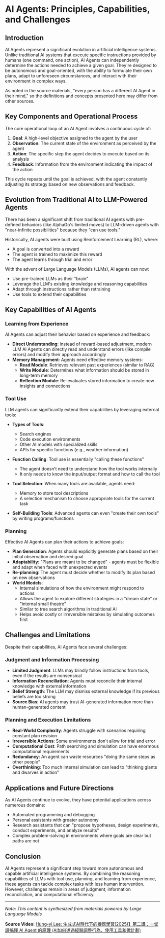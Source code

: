 # AI Agents: Principles, Capabilities, and Challenges

## Introduction

AI Agents represent a significant evolution in artificial intelligence systems. Unlike traditional AI systems that execute specific instructions provided by humans (one command, one action), AI Agents can independently determine the actions needed to achieve a given goal. They're designed to be autonomous and goal-oriented, with the ability to formulate their own plans, adapt to unforeseen circumstances, and interact with their environment in complex ways.

As noted in the source materials, "every person has a different AI Agent in their mind," so the definitions and concepts presented here may differ from other sources.

## Key Components and Operational Process

The core operational loop of an AI Agent involves a continuous cycle of:

1. **Goal**: A high-level objective assigned to the agent by the user
2. **Observation**: The current state of the environment as perceived by the agent
3. **Action**: The specific step the agent decides to execute based on its analysis
4. **Feedback**: Information from the environment indicating the impact of the action

This cycle repeats until the goal is achieved, with the agent constantly adjusting its strategy based on new observations and feedback.

## Evolution from Traditional AI to LLM-Powered Agents

There has been a significant shift from traditional AI agents with pre-defined behaviors (like AlphaGo's limited moves) to LLM-driven agents with "near-infinite possibilities" because they "can use tools."

Historically, AI agents were built using Reinforcement Learning (RL), where:
- A goal is converted into a reward
- The agent is trained to maximize this reward
- The agent learns through trial and error

With the advent of Large Language Models (LLMs), AI agents can now:
- Use pre-trained LLMs as their "brain"
- Leverage the LLM's existing knowledge and reasoning capabilities
- Adapt through instructions rather than retraining
- Use tools to extend their capabilities

## Key Capabilities of AI Agents

### Learning from Experience

AI Agents can adjust their behavior based on experience and feedback:

- **Direct Understanding**: Instead of reward-based adjustment, modern LLM AI Agents can directly read and understand errors (like compile errors) and modify their approach accordingly
- **Memory Management**: Agents need effective memory systems:
  - **Read Module**: Retrieves relevant past experiences (similar to RAG)
  - **Write Module**: Determines what information should be stored in long-term memory
  - **Reflection Module**: Re-evaluates stored information to create new insights and connections

### Tool Use

LLM agents can significantly extend their capabilities by leveraging external tools:

- **Types of Tools**:
  - Search engines
  - Code execution environments
  - Other AI models with specialized skills
  - APIs for specific functions (e.g., weather information)
  
- **Function Calling**: Tool use is essentially "calling these functions"
  - The agent doesn't need to understand how the tool works internally
  - It only needs to know the input/output format and how to call the tool

- **Tool Selection**: When many tools are available, agents need:
  - Memory to store tool descriptions
  - A selection mechanism to choose appropriate tools for the current task

- **Self-Building Tools**: Advanced agents can even "create their own tools" by writing programs/functions

### Planning

Effective AI Agents can plan their actions to achieve goals:

- **Plan Generation**: Agents should explicitly generate plans based on their initial observation and desired goal
- **Adaptability**: "Plans are meant to be changed" - agents must be flexible and adapt when faced with unexpected events
- **Re-planning**: The agent must decide whether to modify its plan based on new observations
- **World Models**: 
  - Internal simulations of how the environment might respond to actions
  - Allows the agent to explore different strategies in a "dream state" or "internal small theatre"
  - Similar to tree search algorithms in traditional AI
  - Helps avoid costly or irreversible mistakes by simulating outcomes first

## Challenges and Limitations

Despite their capabilities, AI Agents face several challenges:

### Judgment and Information Processing

- **Limited Judgment**: LLMs may blindly follow instructions from tools, even if the results are nonsensical
- **Information Reconciliation**: Agents must reconcile their internal knowledge with external information
- **Belief Strength**: The LLM may dismiss external knowledge if its previous beliefs are too strong
- **Source Bias**: AI agents may trust AI-generated information more than human-generated content

### Planning and Execution Limitations

- **Real-World Complexity**: Agents struggle with scenarios requiring constant plan revision
- **Irreversible Actions**: Some environments don't allow for trial and error
- **Computational Cost**: Path searching and simulation can have enormous computational requirements
- **Redundancy**: An agent can waste resources "doing the same steps as other people"
- **Overthinking**: Too much internal simulation can lead to "thinking giants and dwarves in action"

## Applications and Future Directions

As AI Agents continue to evolve, they have potential applications across numerous domains:
- Automated programming and debugging
- Personal assistants with greater autonomy
- Research assistants that can "propose hypotheses, design experiments, conduct experiments, and analyze results"
- Complex problem-solving in environments where goals are clear but paths are not

## Conclusion

AI Agents represent a significant step toward more autonomous and capable artificial intelligence systems. By combining the reasoning capabilities of LLMs with tool use, planning, and learning from experience, these agents can tackle complex tasks with less human intervention. However, challenges remain in areas of judgment, information reconciliation, and computational efficiency.

---

*Note: This content is synthesized from materials powered by Large Language Models*

**Source Video**: [Hung-yi Lee: 生成式AI時代下的機器學習(2025)】第二講：一堂課搞懂 AI Agent 的原理 (AI如何透過經驗調整行為、使用工具和做計劃)](https://www.youtube.com/watch?v=M2Yg1kwPpts)